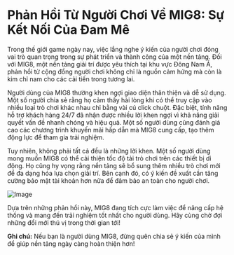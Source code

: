# Phản Hồi Từ Người Chơi Về MIG8: Sự Kết Nối Của Đam Mê

Trong thế giới game ngày nay, việc lắng nghe ý kiến của người chơi đóng vai trò quan trọng trong sự phát triển và thành công của một nền tảng. Đối với MIG8, một nền tảng giải trí được yêu thích tại khu vực Đông Nam Á, phản hồi từ cộng đồng người chơi không chỉ là nguồn cảm hứng mà còn là kim chỉ nam cho các cải tiến trong tương lai.

Người dùng của MIG8 thường khen ngợi giao diện thân thiện và dễ sử dụng. Một số người chia sẻ rằng họ cảm thấy hài lòng khi có thể truy cập vào nhiều loại trò chơi khác nhau chỉ bằng vài cú click chuột. Đặc biệt, tính năng hỗ trợ khách hàng 24/7 đã nhận được nhiều lời khen ngợi vì khả năng giải quyết vấn đề nhanh chóng và hiệu quả. Một số người dùng cũng đánh giá cao các chương trình khuyến mãi hấp dẫn mà MIG8 cung cấp, tạo thêm động lực để tham gia trải nghiệm.

Tuy nhiên, không phải tất cả đều là những lời khen. Một số người dùng mong muốn MIG8 có thể cải thiện tốc độ tải trò chơi trên các thiết bị di động. Họ cũng hy vọng rằng nền tảng sẽ bổ sung thêm nhiều trò chơi mới để đa dạng hóa lựa chọn giải trí. Bên cạnh đó, có ý kiến đề xuất cần tăng cường bảo mật tài khoản hơn nữa để đảm bảo an toàn cho người chơi.

![Image](https://github.com/user-attachments/assets/bd51ea9f-0666-407b-a7a7-98ead6de688c)

Dựa trên những phản hồi này, MIG8 đang tích cực làm việc để nâng cấp hệ thống và mang đến trải nghiệm tốt nhất cho người dùng. Hãy cùng chờ đợi những đổi mới thú vị trong thời gian tới!

**Ghi chú:** Nếu bạn là người dùng MIG8, đừng quên chia sẻ ý kiến của mình để giúp nền tảng ngày càng hoàn thiện hơn!